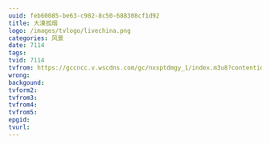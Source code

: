 ```yaml
---
uuid: feb60085-be63-c982-8c50-688308cf1d92
title: 大漠孤烟
logo: /images/tvlogo/livechina.png
categories: 风景
date: 7114
tags:
tvid: 7114
tvfrom: https://gccncc.v.wscdns.com/gc/nxsptdmgy_1/index.m3u8?contentid=2820180516001
wrong:
backgound:
tvform2:
tvfrom3:
tvfrom4:
tvfrom5:
epgid:
tvurl:
---
```

